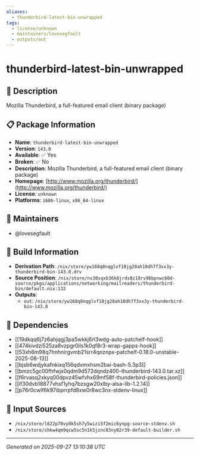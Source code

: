```yaml
---
aliases:
  - thunderbird-latest-bin-unwrapped
tags:
  - license/unknown
  - maintainers/lovesegfault
  - outputs/out
---
```


# thunderbird-latest-bin-unwrapped

## 📝 Description

Mozilla Thunderbird, a full-featured email client (binary package)

## 📋 Package Information

- **Name**: `thunderbird-latest-bin-unwrapped`
- **Version**: `143.0`
- **Available**: ✅ Yes
- **Broken**: ✅ No
- **Description**: Mozilla Thunderbird, a full-featured email client (binary package)
- **Homepage**: [http://www.mozilla.org/thunderbird/](http://www.mozilla.org/thunderbird/)
- **License**: `unknown`
- **Platforms**: `i686-linux`, `x86_64-linux`
## 👥 Maintainers

- @lovesegfault


## 🔧 Build Information

- **Derivation Path**: `/nix/store/yw168q8nqglvf10jg28ah10dh7f3xx3y-thunderbird-bin-143.0.drv`
- **Source Position**: `/nix/store/ns30sqxb36k8jrds8z18rv96bpnwc60d-source/pkgs/applications/networking/mailreaders/thunderbird-bin/default.nix:132`
- **Outputs**:
  - `out`:  `/nix/store/yw168q8nqglvf10jg28ah10dh7f3xx3y-thunderbird-bin-143.0`

## 🔗 Dependencies

- [[19dkqq6j7z6ahjqgj3pa5wkkj6rl3wdg-auto-patchelf-hook]]
- [[474kivdzi525za8vzpgr0ils1k0qf8r3-wrap-gapps-hook]]
- [[53xh6m98q7hnhnirgvmb21srr4qnznpx-patchelf-0.18.0-unstable-2025-08-13]]
- [[bjsb6wdjykafnkixq156qdvmxhsm2bai-bash-5.3p3]]
- [[bmzc5gc00fhfwjx0qdm9d572dqndz400-thunderbird-143.0.tar.xz]]
- [[f6rvasq2xkyq00dpvz45wfvhx69mf58f-thunderbird-policies.json]]
- [[if30dvb18877vhsf1yhq7bzsgw20xlby-alsa-lib-1.2.14]]
- [[p76r0cwlf6k97ibprrpfd8xw0r8wc3nx-stdenv-linux]]

## 📁 Input Sources

- `/nix/store/l622p70vy8k5sh7y5wizi5f2mic6ynpg-source-stdenv.sh`
- `/nix/store/shkw4qm9qcw5sc5n1k5jznc83ny02r39-default-builder.sh`

---
*Generated on 2025-09-27 13:10:38 UTC*
